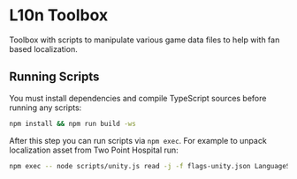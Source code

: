 # L10n Toolbox

Toolbox with scripts to manipulate various game data files to help with fan based localization.

## Running Scripts

You must install dependencies and compile TypeScript sources before running any scripts:

```bash
npm install && npm run build -ws
```

After this step you can run scripts via `npm exec`. For example to unpack localization asset
from Two Point Hospital run:

```bash
npm exec -- node scripts/unity.js read -j -f flags-unity.json LanguageSourceAsset <asset-file.dat>
```

